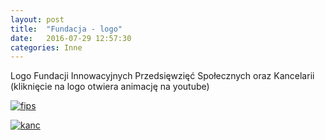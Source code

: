 ```yaml
---
layout: post
title:  "Fundacja - logo"
date:   2016-07-29 12:57:30
categories: Inne
---
```


Logo Fundacji Innowacyjnych Przedsięwzięć Społecznych oraz Kancelarii (kliknięcie na logo otwiera animację na youtube)

[![fips](http://amarcinkowski.github.io/imgs/fips.png)](https://www.youtube.com/watch?v=T1chvCm6LBI)

[![kanc](http://amarcinkowski.github.io/imgs/kanc.png)](https://www.youtube.com/watch?v=Y07XLe16H8g)

